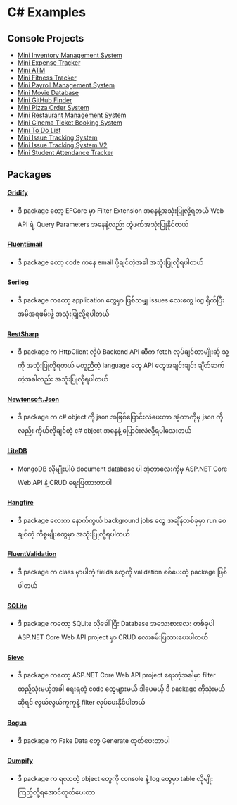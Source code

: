 # C# Examples

## Console Projects
- [Mini Inventory Management System](https://github.com/sannlynnhtun-coding/ConsoleApp.MiniInventoryManagementSystem)
- [Mini Expense Tracker](https://github.com/sannlynnhtun-coding/ConsoleApp.MiniExpenseTracker)
- [Mini ATM](https://github.com/sannlynnhtun-coding/ConsoleApp.MiniAtm)
- [Mini Fitness Tracker](https://github.com/sannlynnhtun-coding/ConsoleApp.MiniFitnessTracker)
- [Mini Payroll Management System](https://github.com/sannlynnhtun-coding/ConsoleApp.MiniPayrollManagementSystem)
- [Mini Movie Database](https://github.com/sannlynnhtun-coding/ConsoleApp.MiniMovieDatabase)
- [Mini GitHub Finder](https://github.com/sannlynnhtun-coding/ConsoleApp.MiniGitHubFinder)
- [Mini Pizza Order System](https://github.com/sannlynnhtun-coding/ConsoleApp.MiniPizzaOrderSystem)
- [Mini Restaurant Management System](https://github.com/sannlynnhtun-coding/ConsoleApp.MiniRestaurantManagementSystem)
- [Mini Cinema Ticket Booking System](https://github.com/sannlynnhtun-coding/ConsoleApp.MiniCinemaTicketBookingSystem)
- [Mini To Do List](https://github.com/sannlynnhtun-coding/ConsoleApp.MiniToDoList)
- [Mini Issue Tracking System](https://github.com/sannlynnhtun-coding/ConsoleApp.MiniIssueTrackingSystem)
- [Mini Issue Tracking System V2](https://github.com/sannlynnhtun-coding/ConsoleApp.MiniIssueTrackingSystemV2)
- [Mini Student Attendance Tracker](https://github.com/sannlynnhtun-coding/ConsoleApp.MiniStudentAttendanceTracker)

## Packages

#### [Gridify](https://github.com/sannlynnhtun-coding/Packages.GridifyExamples)
- ဒီ package တော့ EFCore မှာ Filter Extension အနေနဲ့အသုံးပြုလို့ရတယ် Web API ရဲ့ Query Parameters အနေနဲ့လည်း တွဲဖက်အသုံးပြုနိုင်တယ် 

#### [FluentEmail](https://github.com/sannlynnhtun-coding/Packages.FluentEmailExample)
- ဒီ package တော့ code ကနေ email ပို့ချင်တဲ့အခါ အသုံးပြုလို့ရပါတယ်

#### [Serilog](https://github.com/sannlynnhtun-coding/Packages.SerilogExample)
- ဒီ package ကတော့ application တွေမှာ ဖြစ်သမျှ issues လေးတွေ log ရိုက်ပြီး အမိအရဖမ်းဖို့ အသုံးပြုလို့ရပါတယ်

#### [RestSharp](https://github.com/sannlynnhtun-coding/Packages.RestSharpExample)
- ဒီ package က HttpClient လိုပဲ Backend API ဆီက fetch လုပ်ချင်တာမျိုးဆို သူ့ကို အသုံးပြုလို့ရတယ် မတူညီတဲ့ language တွေ API တွေအချင်းချင်း ချိတ်ဆက်တဲ့အခါလည်း အသုံးပြုလို့ရပါတယ်

#### [Newtonsoft.Json](https://github.com/sannlynnhtun-coding/Packages.NewtonsoftJsonExample)
- ဒီ package က c# object ကို json အဖြစ်ပြောင်းလဲပေးတာ အဲ့တာကိုမှ json ကိုလည်း ကိုယ်လိုချင်တဲ့ c# object အနေနဲ့ ပြောင်းလဲလို့ရပါသေးတယ်

#### [LiteDB](https://github.com/sannlynnhtun-coding/DotNet8WebApi.LiteDbSample)
- MongoDB လိုမျိုးပါပဲ document database ပါ အဲ့တာလေးကိုမှ 
ASP.NET Core Web API နဲ့ CRUD ရေးပြထားတာပါ

#### [Hangfire](https://github.com/sannlynnhtun-coding/DotNet8WebApi.HangfireApp)
- ဒီ package လေးက နောက်ကွယ် background jobs တွေ အချိန်တစ်ခုမှာ run စေချင်တဲ့ ကိစ္စမျိုးတွေမှာ အသုံးပြုလို့ရပါတယ်

#### [FluentValidation](https://github.com/sannlynnhtun-coding/Packages.FluentValidationExample)
- ဒီ package က class မှာပါတဲ့ fields တွေကို validation စစ်ပေးတဲ့ package ဖြစ်ပါတယ်

#### [SQLite](https://github.com/sannlynnhtun-coding/DotNet8WebApi.SqliteSample)
- ဒီ package ကတော့ SQLite လိုခေါ်ပြီး Database အသေးစားလေး တစ်ခုပါ 
ASP.NET Core Web API project မှာ CRUD လေးစမ်းပြထားပေးပါတယ်

#### [Sieve](https://github.com/sannlynnhtun-coding/DotNet7.FilterSortingPagingUsingSieve)
- ဒီ package ကတော့ ASP.NET Core Web API project ရေးတဲ့အခါမှာ
filter ထည့်သုံးမယ့်အခါ ရေးရတဲ့ code တွေများမယ် ဒါပေမယ့် ဒီ package ကိုသုံးမယ်ဆိုရင် လွယ်လွယ်ကူကူနဲ့ filter လုပ်ပေးနိုင်ပါတယ်

#### [Bogus](https://github.com/sannlynnhtun-coding/Packages.BogusExample)
- ဒီ package က Fake Data တွေ Generate ထုတ်ပေးတာပါ

#### [Dumpify](https://github.com/sannlynnhtun-coding/Packages.DumpifyExample)
- ဒီ package က ရလာတဲ့ object တွေကို console နဲ့ log တွေမှာ table လိုမျိုး ကြည့်လို့ရအောင်ထုတ်ပေးတာ 
 


